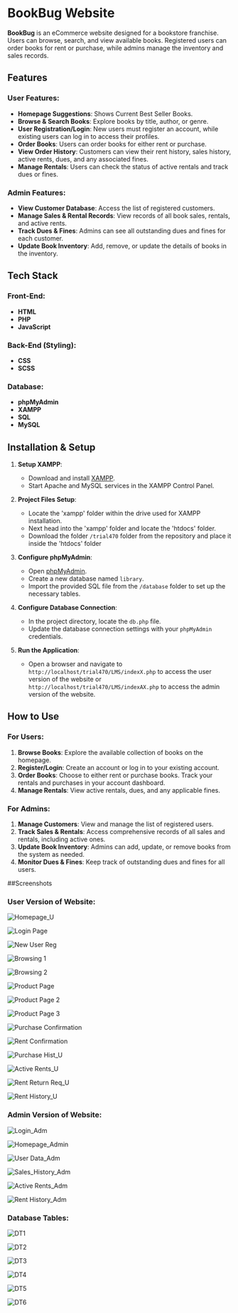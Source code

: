 # BookBug Website

**BookBug** is an eCommerce website designed for a bookstore franchise. Users can browse, search, and view available books. Registered users can order books for rent or purchase, while admins manage the inventory and sales records.

## Features

### User Features:
- **Homepage Suggestions**: Shows Current Best Seller Books.
- **Browse & Search Books**: Explore books by title, author, or genre.
- **User Registration/Login**: New users must register an account, while existing users can log in to access their profiles.
- **Order Books**: Users can order books for either rent or purchase.
- **View Order History**: Customers can view their rent history, sales history, active rents, dues, and any associated fines.
- **Manage Rentals**: Users can check the status of active rentals and track dues or fines.

### Admin Features:
- **View Customer Database**: Access the list of registered customers.
- **Manage Sales & Rental Records**: View records of all book sales, rentals, and active rents.
- **Track Dues & Fines**: Admins can see all outstanding dues and fines for each customer.
- **Update Book Inventory**: Add, remove, or update the details of books in the inventory.

## Tech Stack

### Front-End:
- **HTML**
- **PHP**
- **JavaScript**

### Back-End (Styling):
- **CSS**
- **SCSS**

### Database:
- **phpMyAdmin**
- **XAMPP**
- **SQL**
- **MySQL**

## Installation & Setup

1. **Setup XAMPP**:
   - Download and install [XAMPP](https://www.apachefriends.org/index.html).
   - Start Apache and MySQL services in the XAMPP Control Panel.

2. **Project Files Setup**:
   - Locate the 'xampp' folder within the drive used for XAMPP installation.
   - Next head into the 'xampp' folder and locate the 'htdocs' folder.
   - Download the folder `/trial470` folder from the repository and place it inside the 'htdocs' folder

3. **Configure phpMyAdmin**:
   - Open [phpMyAdmin](http://localhost/phpmyadmin).
   - Create a new database named `library`.
   - Import the provided SQL file from the `/database` folder to set up the necessary tables.

4. **Configure Database Connection**:
   - In the project directory, locate the `db.php` file.
   - Update the database connection settings with your `phpMyAdmin` credentials.

5. **Run the Application**:
   - Open a browser and navigate to `http://localhost/trial470/LMS/indexX.php` to access the user version of the website or `http://localhost/trial470/LMS/indexAX.php` to access the admin version of the website.

## How to Use

### For Users:
1. **Browse Books**: Explore the available collection of books on the homepage.
2. **Register/Login**: Create an account or log in to your existing account.
3. **Order Books**: Choose to either rent or purchase books. Track your rentals and purchases in your account dashboard.
4. **Manage Rentals**: View active rentals, dues, and any applicable fines.

### For Admins:
1. **Manage Customers**: View and manage the list of registered users.
2. **Track Sales & Rentals**: Access comprehensive records of all sales and rentals, including active ones.
3. **Update Book Inventory**: Admins can add, update, or remove books from the system as needed.
4. **Monitor Dues & Fines**: Keep track of outstanding dues and fines for all users.

##Screenshots

### User Version of Website:
![Homepage_U](https://github.com/user-attachments/assets/32e8bc1a-8d4d-4f35-b5ec-e65cceff0890)

![Login Page](https://github.com/user-attachments/assets/de8ef0b4-972c-42ed-933e-7cdbb1ab0b96)

![New User Reg](https://github.com/user-attachments/assets/1d9c12d7-4e70-4927-b7cd-13d82c951c36)

![Browsing 1](https://github.com/user-attachments/assets/b508e29f-8c53-49f5-b319-499b5ea09db9)

![Browsing 2](https://github.com/user-attachments/assets/1d9ebda8-92ae-4448-9e57-50604eeb7ec5)

![Product Page](https://github.com/user-attachments/assets/e2015a09-a5e6-473e-83c4-425c7463e898)

![Product Page 2](https://github.com/user-attachments/assets/2ae16a69-0c56-4993-8fbb-b8afd08c6604)

![Product Page 3](https://github.com/user-attachments/assets/6095c761-338c-461c-900e-c9a2d268a868)

![Purchase Confirmation](https://github.com/user-attachments/assets/a695b07a-07c7-42ce-9b14-36493a41d9dd)

![Rent Confirmation](https://github.com/user-attachments/assets/a54c69ff-270a-4b03-9957-a31558b70729)

![Purchase Hist_U](https://github.com/user-attachments/assets/e67cb966-d60c-4306-a58e-a518497afa30)

![Active Rents_U](https://github.com/user-attachments/assets/6198f91f-960f-4b42-8821-983d583b1f1a)

![Rent Return Req_U](https://github.com/user-attachments/assets/8f93aae7-c63d-4ded-8362-327731fd64dd)

![Rent History_U](https://github.com/user-attachments/assets/b4edc3d0-d87d-4717-8384-b736a4d4b0bd)



### Admin Version of Website:
![Login_Adm](https://github.com/user-attachments/assets/5f1c4788-26e9-442d-bfc4-8e9d10d6a229)

![Homepage_Admin](https://github.com/user-attachments/assets/4870f020-0f37-4fb7-995b-e9f0c6ac04f3)

![User Data_Adm](https://github.com/user-attachments/assets/4800c592-9070-4a62-8735-ff6498bc5cfe)

![Sales_History_Adm](https://github.com/user-attachments/assets/74f6d054-54f8-417e-84b9-8cc4232dec7c)

![Active Rents_Adm](https://github.com/user-attachments/assets/f2065367-1793-46fd-a855-840d2120be71)

![Rent History_Adm](https://github.com/user-attachments/assets/448af926-8722-443c-a8f4-558824d3ad0b)



### Database Tables:
![DT1](https://github.com/user-attachments/assets/357b1afe-ed56-4dfa-b34d-b4ddf07502ad)

![DT2](https://github.com/user-attachments/assets/967b2d13-f81c-4205-a9aa-dd504e04c6ca)

![DT3](https://github.com/user-attachments/assets/f559dd99-c336-4b17-9896-cb73ff480797)

![DT4](https://github.com/user-attachments/assets/cdc93f04-3082-46b5-8561-554d0b3d8505)

![DT5](https://github.com/user-attachments/assets/49f12c4f-3526-47af-bec6-62c2edb8a9c8)

![DT6](https://github.com/user-attachments/assets/e08f9d0a-06a2-40c1-b057-22dbec418315)

